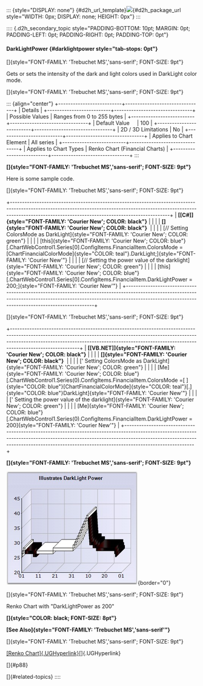 ::: {style="DISPLAY: none"}
[](ms-xhelp:///?Id=d2h_url_template){#d2h_url_template}![](!package_url!){#d2h_package_url style="WIDTH: 0px; DISPLAY: none; HEIGHT: 0px"}
:::

:::: {.d2h_secondary_topic style="PADDING-BOTTOM: 10pt; MARGIN: 0pt; PADDING-LEFT: 0pt; PADDING-RIGHT: 0pt; PADDING-TOP: 0pt"}
#### DarkLightPower {#darklightpower style="tab-stops: 0pt"}

[]{style="FONT-FAMILY: 'Trebuchet MS','sans-serif'; FONT-SIZE: 9pt"} 

Gets or sets the intensity of the dark and light colors used in DarkLight color mode.

[]{style="FONT-FAMILY: 'Trebuchet MS','sans-serif'; FONT-SIZE: 9pt"} 

::: {align="center"}
+--------------------------+--------------------------------+
| Details                                                   |
+--------------------------+--------------------------------+
| Possible Values          | Ranges from 0 to 255 bytes     |
+--------------------------+--------------------------------+
| Default Value            | 100                            |
+--------------------------+--------------------------------+
| 2D / 3D Limitations      | No                             |
+--------------------------+--------------------------------+
| Applies to Chart Element | All series                     |
+--------------------------+--------------------------------+
| Applies to Chart Types   | Renko Chart (Financial Charts) |
+--------------------------+--------------------------------+
:::

**[]{style="FONT-FAMILY: 'Trebuchet MS','sans-serif'; FONT-SIZE: 9pt"}** 

Here is some sample code.

[]{style="FONT-FAMILY: 'Trebuchet MS','sans-serif'; FONT-SIZE: 9pt"} 

+-----------------------------------------------------------------------------------------------------------------------------------------------------------------------------------------------------------------------------+
| **[\[C#\]]{style="FONT-FAMILY: 'Courier New'; COLOR: black"}**                                                                                                                                                              |
|                                                                                                                                                                                                                             |
| **[]{style="FONT-FAMILY: 'Courier New'; COLOR: black"}**                                                                                                                                                                    |
|                                                                                                                                                                                                                             |
| [// Setting ColorsMode as DarkLight]{style="FONT-FAMILY: 'Courier New'; COLOR: green"}                                                                                                                                      |
|                                                                                                                                                                                                                             |
| [this]{style="FONT-FAMILY: 'Courier New'; COLOR: blue"}[.ChartWebControl1.Series\[0\].ConfigItems.FinancialItem.ColorsMode = [ChartFinancialColorMode]{style="COLOR: teal"}.DarkLight;]{style="FONT-FAMILY: 'Courier New'"} |
|                                                                                                                                                                                                                             |
| [// Setting the power value of the darklight]{style="FONT-FAMILY: 'Courier New'; COLOR: green"}                                                                                                                             |
|                                                                                                                                                                                                                             |
| [this]{style="FONT-FAMILY: 'Courier New'; COLOR: blue"}[.ChartWebControl1.Series\[0\].ConfigItems.FinancialItem.DarkLightPower = 200;]{style="FONT-FAMILY: 'Courier New'"}                                                  |
+-----------------------------------------------------------------------------------------------------------------------------------------------------------------------------------------------------------------------------+

[]{style="FONT-FAMILY: 'Trebuchet MS','sans-serif'; FONT-SIZE: 9pt"} 

+----------------------------------------------------------------------------------------------------------------------------------------------------------------------------------------------------------------------------------------------------------------------+
| **[\[VB.NET\]]{style="FONT-FAMILY: 'Courier New'; COLOR: black"}**                                                                                                                                                                                                   |
|                                                                                                                                                                                                                                                                      |
| **[]{style="FONT-FAMILY: 'Courier New'; COLOR: black"}**                                                                                                                                                                                                             |
|                                                                                                                                                                                                                                                                      |
| [\' Setting ColorsMode as DarkLight]{style="FONT-FAMILY: 'Courier New'; COLOR: green"}                                                                                                                                                                               |
|                                                                                                                                                                                                                                                                      |
| [Me]{style="FONT-FAMILY: 'Courier New'; COLOR: blue"}[.ChartWebControl1.Series(0).ConfigItems.FinancialItem.ColorsMode =[ ]{style="COLOR: blue"}[ChartFinancialColorMode]{style="COLOR: teal"}[.]{style="COLOR: blue"}DarkLight]{style="FONT-FAMILY: 'Courier New'"} |
|                                                                                                                                                                                                                                                                      |
| [\' Setting the power value of the darklight]{style="FONT-FAMILY: 'Courier New'; COLOR: green"}                                                                                                                                                                      |
|                                                                                                                                                                                                                                                                      |
| [Me]{style="FONT-FAMILY: 'Courier New'; COLOR: blue"}[.ChartWebControl1.Series(0).ConfigItems.FinancialItem.DarkLightPower = 200]{style="FONT-FAMILY: 'Courier New'"}                                                                                                |
+----------------------------------------------------------------------------------------------------------------------------------------------------------------------------------------------------------------------------------------------------------------------+

**[]{style="FONT-FAMILY: 'Trebuchet MS','sans-serif'; FONT-SIZE: 9pt"}** 

![](ImagesExt/image64_113.jpg){border="0"}

[]{style="FONT-FAMILY: 'Trebuchet MS','sans-serif'; FONT-SIZE: 9pt"} 

Renko Chart with \"DarkLightPower as 200\"

**[]{style="COLOR: black; FONT-SIZE: 8pt"}** 

**[See Also]{style="FONT-FAMILY: 'Trebuchet MS','sans-serif'"}**

[]{style="FONT-FAMILY: 'Trebuchet MS','sans-serif'; FONT-SIZE: 9pt"} 

[[Renko Chart]{.UGHyperlink}](ms-xhelp:///?Id=f561904f-bd17-40a3-a1b6-498ed5d46c43)[]{.UGHyperlink}

[]{#p88} 

[]{#related-topics}
::::
